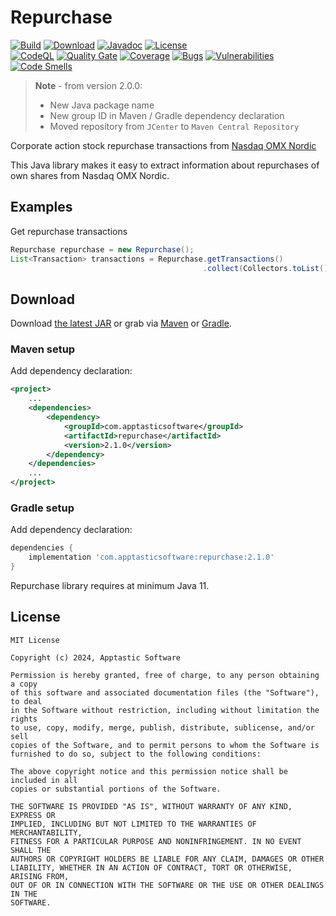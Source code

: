 Repurchase
==================

[![Build](https://github.com/w3stling/repurchase/actions/workflows/build.yml/badge.svg)](https://github.com/w3stling/repurchase/actions/workflows/build.yml)
[![Download](https://img.shields.io/badge/download-2.1.0-brightgreen.svg)](https://central.sonatype.com/artifact/com.apptasticsoftware/repurchase/2.1.0/overview)
[![Javadoc](https://img.shields.io/badge/javadoc-2.1.0-blue.svg)](https://w3stling.github.io/repurchase/javadoc/2.1.0)
[![License](http://img.shields.io/:license-MIT-blue.svg?style=flat-round)](http://apptastic-software.mit-license.org)   
[![CodeQL](https://github.com/w3stling/repurchase/actions/workflows/codeql-analysis.yml/badge.svg)](https://github.com/w3stling/repurchase/actions/workflows/codeql-analysis.yml)
[![Quality Gate](https://sonarcloud.io/api/project_badges/measure?project=w3stling_repurchase&metric=alert_status)](https://sonarcloud.io/summary/new_code?id=w3stling_repurchase)
[![Coverage](https://sonarcloud.io/api/project_badges/measure?project=w3stling_repurchase&metric=coverage)](https://sonarcloud.io/summary/new_code?id=w3stling_repurchase)
[![Bugs](https://sonarcloud.io/api/project_badges/measure?project=w3stling_repurchase&metric=bugs)](https://sonarcloud.io/summary/new_code?id=w3stling_repurchase)
[![Vulnerabilities](https://sonarcloud.io/api/project_badges/measure?project=w3stling_repurchase&metric=vulnerabilities)](https://sonarcloud.io/summary/new_code?id=w3stling_repurchase)
[![Code Smells](https://sonarcloud.io/api/project_badges/measure?project=w3stling_repurchase&metric=code_smells)](https://sonarcloud.io/summary/new_code?id=w3stling_repurchase)

> **Note** - from version 2.0.0:
> * New Java package name
> * New group ID in Maven / Gradle dependency declaration
> * Moved repository from `JCenter` to `Maven Central Repository`

Corporate action stock repurchase transactions from [Nasdaq OMX Nordic][1]

This Java library makes it easy to extract information about repurchases of own shares from Nasdaq OMX Nordic.

Examples
--------
Get repurchase transactions
```java
Repurchase repurchase = new Repurchase();
List<Transaction> transactions = Repurchase.getTransactions()
                                           .collect(Collectors.toList());
```


Download
--------

Download [the latest JAR][2] or grab via [Maven][3] or [Gradle][4].

### Maven setup
Add dependency declaration:
```xml
<project>
    ...
    <dependencies>
        <dependency>
            <groupId>com.apptasticsoftware</groupId>
            <artifactId>repurchase</artifactId>
            <version>2.1.0</version>
        </dependency>
    </dependencies>
    ...
</project>
```

### Gradle setup
Add dependency declaration:
```groovy
dependencies {
    implementation 'com.apptasticsoftware:repurchase:2.1.0'
}
```

Repurchase library requires at minimum Java 11.

License
-------

    MIT License
    
    Copyright (c) 2024, Apptastic Software
    
    Permission is hereby granted, free of charge, to any person obtaining a copy
    of this software and associated documentation files (the "Software"), to deal
    in the Software without restriction, including without limitation the rights
    to use, copy, modify, merge, publish, distribute, sublicense, and/or sell
    copies of the Software, and to permit persons to whom the Software is
    furnished to do so, subject to the following conditions:
    
    The above copyright notice and this permission notice shall be included in all
    copies or substantial portions of the Software.
    
    THE SOFTWARE IS PROVIDED "AS IS", WITHOUT WARRANTY OF ANY KIND, EXPRESS OR
    IMPLIED, INCLUDING BUT NOT LIMITED TO THE WARRANTIES OF MERCHANTABILITY,
    FITNESS FOR A PARTICULAR PURPOSE AND NONINFRINGEMENT. IN NO EVENT SHALL THE
    AUTHORS OR COPYRIGHT HOLDERS BE LIABLE FOR ANY CLAIM, DAMAGES OR OTHER
    LIABILITY, WHETHER IN AN ACTION OF CONTRACT, TORT OR OTHERWISE, ARISING FROM,
    OUT OF OR IN CONNECTION WITH THE SOFTWARE OR THE USE OR OTHER DEALINGS IN THE
    SOFTWARE.


[1]: http://www.nasdaqomx.com
[2]: https://central.sonatype.com/artifact/com.apptasticsoftware/repurchase/2.1.0/overview
[3]: https://maven.apache.org
[4]: https://gradle.org